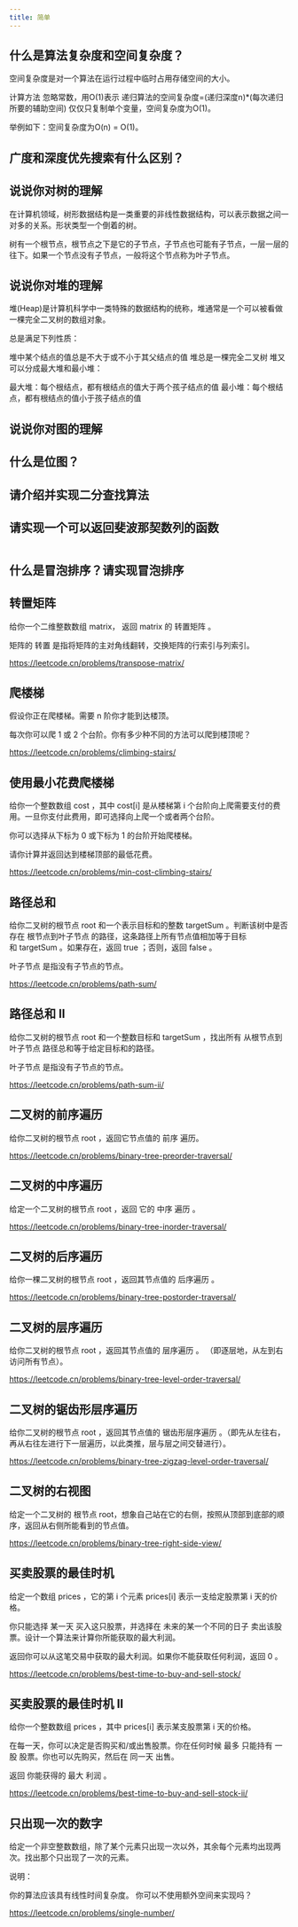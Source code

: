```yaml
---
title: 简单
---
```


## 什么是算法复杂度和空间复杂度？

<Answer>

空间复杂度是对一个算法在运行过程中临时占用存储空间的大小。

计算方法
忽略常数，用O(1)表示
递归算法的空间复杂度=(递归深度n)*(每次递归所要的辅助空间)
仅仅只复制单个变量，空间复杂度为O(1)。

举例如下：空间复杂度为O(n) = O(1)。

</Answer>

## 广度和深度优先搜索有什么区别？

<Answer>

</Answer>

## 说说你对树的理解

<Answer>

在计算机领域，树形数据结构是一类重要的非线性数据结构，可以表示数据之间一对多的关系。形状类型一个倒着的树。

树有一个根节点，根节点之下是它的子节点，子节点也可能有子节点，一层一层的往下。如果一个节点没有子节点，一般将这个节点称为叶子节点。

</Answer>

## 说说你对堆的理解

<Answer>

堆(Heap)是计算机科学中一类特殊的数据结构的统称，堆通常是一个可以被看做一棵完全二叉树的数组对象。

总是满足下列性质：

堆中某个结点的值总是不大于或不小于其父结点的值
堆总是一棵完全二叉树
堆又可以分成最大堆和最小堆：

最大堆：每个根结点，都有根结点的值大于两个孩子结点的值
最小堆：每个根结点，都有根结点的值小于孩子结点的值

</Answer>

## 说说你对图的理解

<Answer>



</Answer>

## 什么是位图？

<Answer>

</Answer>

## 请介绍并实现二分查找算法

<Answer>

</Answer>

## 请实现一个可以返回斐波那契数列的函数

<Answer>

```js

```

</Answer>

## 什么是冒泡排序？请实现冒泡排序

<Answer>

</Answer>

## 转置矩阵

给你一个二维整数数组 matrix， 返回 matrix 的 转置矩阵 。

矩阵的 转置 是指将矩阵的主对角线翻转，交换矩阵的行索引与列索引。

https://leetcode.cn/problems/transpose-matrix/

<Answer>

</Answer>

## 爬楼梯

假设你正在爬楼梯。需要 n 阶你才能到达楼顶。

每次你可以爬 1 或 2 个台阶。你有多少种不同的方法可以爬到楼顶呢？

https://leetcode.cn/problems/climbing-stairs/

<Answer>

</Answer>

## 使用最小花费爬楼梯

给你一个整数数组 cost ，其中 cost[i] 是从楼梯第 i 个台阶向上爬需要支付的费用。一旦你支付此费用，即可选择向上爬一个或者两个台阶。

你可以选择从下标为 0 或下标为 1 的台阶开始爬楼梯。

请你计算并返回达到楼梯顶部的最低花费。

https://leetcode.cn/problems/min-cost-climbing-stairs/

<Answer>

</Answer>

## 路径总和

给你二叉树的根节点 root 和一个表示目标和的整数 targetSum 。判断该树中是否存在 根节点到叶子节点 的路径，这条路径上所有节点值相加等于目标和 targetSum 。如果存在，返回 true ；否则，返回 false 。

叶子节点 是指没有子节点的节点。

https://leetcode.cn/problems/path-sum/

<Answer>

</Answer>

## 路径总和 II

给你二叉树的根节点 root 和一个整数目标和 targetSum ，找出所有 从根节点到叶子节点 路径总和等于给定目标和的路径。

叶子节点 是指没有子节点的节点。

https://leetcode.cn/problems/path-sum-ii/

<Answer>

</Answer>

## 二叉树的前序遍历

给你二叉树的根节点 root ，返回它节点值的 前序 遍历。

https://leetcode.cn/problems/binary-tree-preorder-traversal/

<Answer>

</Answer>

## 二叉树的中序遍历

给定一个二叉树的根节点 root ，返回 它的 中序 遍历 。

https://leetcode.cn/problems/binary-tree-inorder-traversal/

<Answer>

</Answer>

## 二叉树的后序遍历

给你一棵二叉树的根节点 root ，返回其节点值的 后序遍历 。

https://leetcode.cn/problems/binary-tree-postorder-traversal/

<Answer>

</Answer>

## 二叉树的层序遍历

给你二叉树的根节点 root ，返回其节点值的 层序遍历 。 （即逐层地，从左到右访问所有节点）。

https://leetcode.cn/problems/binary-tree-level-order-traversal/

<Answer>

</Answer>

## 二叉树的锯齿形层序遍历

给你二叉树的根节点 root ，返回其节点值的 锯齿形层序遍历 。（即先从左往右，再从右往左进行下一层遍历，以此类推，层与层之间交替进行）。

https://leetcode.cn/problems/binary-tree-zigzag-level-order-traversal/

<Answer>

</Answer>

## 二叉树的右视图

给定一个二叉树的 根节点 root，想象自己站在它的右侧，按照从顶部到底部的顺序，返回从右侧所能看到的节点值。

https://leetcode.cn/problems/binary-tree-right-side-view/

<Answer>

</Answer>

## 买卖股票的最佳时机

给定一个数组 prices ，它的第 i 个元素 prices[i] 表示一支给定股票第 i 天的价格。

你只能选择 某一天 买入这只股票，并选择在 未来的某一个不同的日子 卖出该股票。设计一个算法来计算你所能获取的最大利润。

返回你可以从这笔交易中获取的最大利润。如果你不能获取任何利润，返回 0 。

https://leetcode.cn/problems/best-time-to-buy-and-sell-stock/

<Answer>

</Answer>

## 买卖股票的最佳时机 II

给你一个整数数组 prices ，其中 prices[i] 表示某支股票第 i 天的价格。

在每一天，你可以决定是否购买和/或出售股票。你在任何时候 最多 只能持有 一股 股票。你也可以先购买，然后在 同一天 出售。

返回 你能获得的 最大 利润 。

https://leetcode.cn/problems/best-time-to-buy-and-sell-stock-ii/

<Answer>

</Answer>

## 只出现一次的数字

给定一个非空整数数组，除了某个元素只出现一次以外，其余每个元素均出现两次。找出那个只出现了一次的元素。

说明：

你的算法应该具有线性时间复杂度。 你可以不使用额外空间来实现吗？

https://leetcode.cn/problems/single-number/

<Answer>

</Answer>
